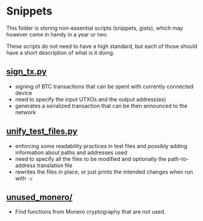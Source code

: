 # Snippets


This folder is storing non-essential scripts (snippets, gists), which may however come in handy in a year or two.

These scripts do not need to have a high standard, but each of those should have a short description of what is it doing.

## [sign_tx.py](./sign_tx.py)
- signing of BTC transactions that can be spent with currently connected device
- need to specify the input UTXOs and the output address(es)
- generates a serialized transaction that can be then announced to the network

## [unify_test_files.py](./unify_test_files.py)
- enforcing some readability practices in test files and possibly adding information about paths and addresses used
- need to specify all the files to be modified and optionally the path-to-address translation file
- rewrites the files in place, or just prints the intended changes when run with `-c`

## [unused_monero/](./unused_monero)
- Find functions from Monero cryptography that are not used.
